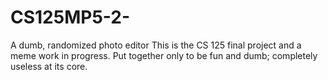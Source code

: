 # CS125MP5-2-
A dumb, randomized photo editor
This is the CS 125 final project and a meme work in progress. Put together only to be fun and dumb; completely useless at its core.
